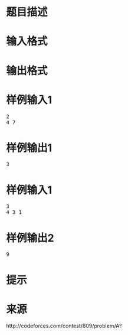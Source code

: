 

# 题目描述



# 输入格式



# 输出格式



# 样例输入1


<pre>2
4 7
</pre>

# 样例输出1


<pre>3
</pre>

# 样例输入1


<pre>3
4 3 1
</pre>

# 样例输出2


<pre>9
</pre>

# 提示



# 来源


<p>
http://codeforces.com/contest/809/problem/A?
</p>
